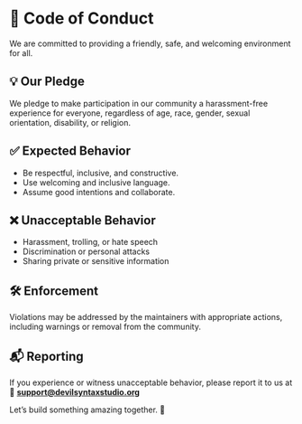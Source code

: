 # 💬 Code of Conduct

We are committed to providing a friendly, safe, and welcoming environment for all.

## 💡 Our Pledge

We pledge to make participation in our community a harassment-free experience for everyone, regardless of age, race, gender, sexual orientation, disability, or religion.

## ✅ Expected Behavior

- Be respectful, inclusive, and constructive.
- Use welcoming and inclusive language.
- Assume good intentions and collaborate.

## ❌ Unacceptable Behavior

- Harassment, trolling, or hate speech
- Discrimination or personal attacks
- Sharing private or sensitive information

## 🛠 Enforcement

Violations may be addressed by the maintainers with appropriate actions, including warnings or removal from the community.

## 📬 Reporting

If you experience or witness unacceptable behavior, please report it to us at  
📧 **[support@devilsyntaxstudio.org](mailto:support@devilsyntaxstudio.org)**

Let’s build something amazing together. 🚀
